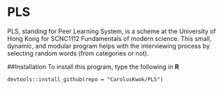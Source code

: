 # PLS
PLS, standing for Peer Learning System, is a scheme at the University of Hong Kong for SCNC1112 Fundamentals of modern science.
This small, dynamic, and modular program helps with the interviewing process by selecting random words (from categories or not).

##Installation
To install this program, type the following in  **R**
```
devtools::install_github(repo = "CarolusKwok/PLS")
```
